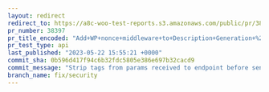 ```yaml
---
layout: redirect
redirect_to: https://a8c-woo-test-reports.s3.amazonaws.com/public/pr/38397/api/index.html
pr_number: 38397
pr_title_encoded: "Add+WP+nonce+middleware+to+Description+Generation+%2B+Sanitize+Return+from+endpoint"
pr_test_type: api
last_published: "2023-05-22 15:55:21 +0000"
commit_sha: 0b596d417f94c6b32fdc5805e386e697b32cacd9
commit_message: "Strip tags from params received to endpoint before sending to OpenAI."
branch_name: fix/security
---
```

